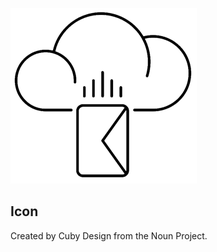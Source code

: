![Icon](https://github.com/SeanFeldman/NServiceBus.AzureEventGrid.StorageQueues/blob/develop/images/project-icon.png)

## Icon

Created by Cuby Design from the Noun Project.
